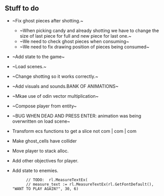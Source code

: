 ## Stuff to do
- ~Fix ghost pieces after shotting.~
    - ~When picking candy and already shotting we have to change the size of last piece for full and new piece for last one.~
    - ~We need to check ghost pieces when consuming~
    - ~We need to fix drawing position of pieces being consumed~

- ~Add state to the game~
- ~Load scenes.~
- ~Change shotting so it works correctly.~
- ~Add visuals and sounds.BANK OF ANIMATIONS~
- ~Mkae use of odin vector multiplication~
- ~Compose player from entity~
- ~BUG WHEN DEAD AND PRESS ENTER: animation was being overwritten on load scene~

- Transform ecs functions to get a slice not com | com | com
- Make ghost_cells have collider
- Move player to stack alloc.
- Add other objectives for player.
- Add state to enemies.


			// TODO:  rl.MeasureTextEx(
			// measure_text := rl.MeasureTextEx(rl.GetFontDefault(), "WANT TO PLAY AGAIN?", 30, 6)
